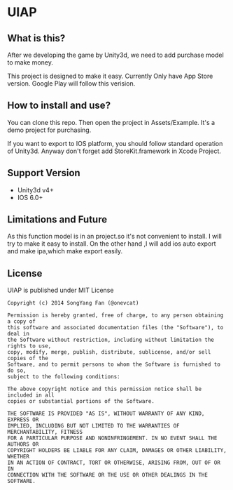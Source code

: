 UIAP
===========

## What is this? ##
After we developing the game by Unity3d, we need to add purchase model to make money. 

This project is designed to make it easy. Currently Only have App Store version. Google Play will follow this verision.

## How to install and use? ##
You can clone this repo. Then open the project in  Assets/Example. It's a demo project for purchasing.

If you want to export to IOS platform, you should follow standard operation of Unity3d.
Anyway don't forget add StoreKit.framework in Xcode Project.

## Support Version ##

* Unity3d v4+
* IOS 6.0+

## Limitations and Future ##
As this function model is in an project.so it's not convenient to install. I will try to make it easy to install.
On the other hand ,I will add ios auto export and make ipa,which make export easily.


## License ##

UIAP is published under MIT License

    Copyright (c) 2014 SongYang Fan (@onevcat)
    
    Permission is hereby granted, free of charge, to any person obtaining a copy of
    this software and associated documentation files (the "Software"), to deal in
    the Software without restriction, including without limitation the rights to use,
    copy, modify, merge, publish, distribute, sublicense, and/or sell copies of the
    Software, and to permit persons to whom the Software is furnished to do so,
    subject to the following conditions:
    
    The above copyright notice and this permission notice shall be included in all
    copies or substantial portions of the Software.
    
    THE SOFTWARE IS PROVIDED "AS IS", WITHOUT WARRANTY OF ANY KIND, EXPRESS OR
    IMPLIED, INCLUDING BUT NOT LIMITED TO THE WARRANTIES OF MERCHANTABILITY, FITNESS
    FOR A PARTICULAR PURPOSE AND NONINFRINGEMENT. IN NO EVENT SHALL THE AUTHORS OR
    COPYRIGHT HOLDERS BE LIABLE FOR ANY CLAIM, DAMAGES OR OTHER LIABILITY, WHETHER
    IN AN ACTION OF CONTRACT, TORT OR OTHERWISE, ARISING FROM, OUT OF OR IN
    CONNECTION WITH THE SOFTWARE OR THE USE OR OTHER DEALINGS IN THE SOFTWARE.

